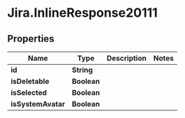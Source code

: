 # Jira.InlineResponse20111

## Properties

Name | Type | Description | Notes
------------ | ------------- | ------------- | -------------
**id** | **String** |  | 
**isDeletable** | **Boolean** |  | 
**isSelected** | **Boolean** |  | 
**isSystemAvatar** | **Boolean** |  | 


